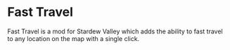 # Fast Travel
Fast Travel is a mod for Stardew Valley which adds the ability to fast travel to any location on the map with a single click.
